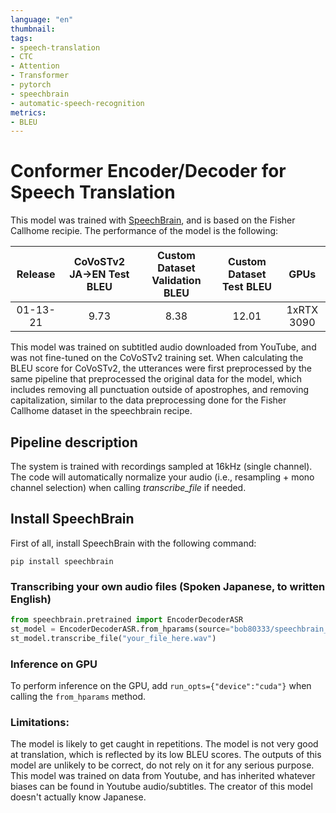 ```yaml
---
language: "en"
thumbnail:
tags:
- speech-translation
- CTC
- Attention
- Transformer
- pytorch
- speechbrain
- automatic-speech-recognition
metrics:
- BLEU
---
```


# Conformer Encoder/Decoder for Speech Translation

This model was trained with [SpeechBrain](https://speechbrain.github.io), and is based on the Fisher Callhome recipie. 
The performance of the model is the following:

| Release | CoVoSTv2 JA->EN Test BLEU | Custom Dataset Validation BLEU | Custom Dataset Test BLEU | GPUs |
|:-------------:|:--------------:|:--------------:|:--------------:|:--------:|
| 01-13-21 | 9.73 | 8.38 | 12.01 | 1xRTX 3090 |


This model was trained on subtitled audio downloaded from YouTube, and was not fine-tuned on the CoVoSTv2 training set.
When calculating the BLEU score for CoVoSTv2, the utterances were first preprocessed by the same pipeline that preprocessed the original data for the model, which includes removing all punctuation outside of apostrophes, and removing capitalization, similar to the data preprocessing done for the Fisher Callhome dataset in the speechbrain recipe.
## Pipeline description

The system is trained with recordings sampled at 16kHz (single channel).
The code will automatically normalize your audio (i.e., resampling + mono channel selection) when calling *transcribe_file* if needed.

## Install SpeechBrain

First of all, install SpeechBrain with the following command:

```
pip install speechbrain
```

### Transcribing your own audio files (Spoken Japanese, to written English)

```python
from speechbrain.pretrained import EncoderDecoderASR
st_model = EncoderDecoderASR.from_hparams(source="bob80333/speechbrain_ja2en_st_63M_yt600h")
st_model.transcribe_file("your_file_here.wav")
```
### Inference on GPU
To perform inference on the GPU, add  `run_opts={"device":"cuda"}`  when calling the `from_hparams` method.

### Limitations:
The model is likely to get caught in repetitions.  The model is not very good at translation, which is reflected by its low BLEU scores.
The outputs of this model are unlikely to be correct, do not rely on it for any serious purpose.
This model was trained on data from Youtube, and has inherited whatever biases can be found in Youtube audio/subtitles.
The creator of this model doesn't actually know Japanese.